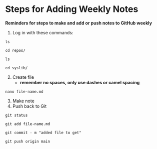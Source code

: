 # Steps for Adding Weekly Notes

**Reminders for steps to make and add or push notes to GitHub weekly**

1. Log in with these commands:

```
ls
```
```
cd repos/
```
```
ls
```
```
cd syslib/
```

2. Create file
	- **remember no spaces, only use dashes or camel spacing**
```
nano file-name.md
```
3. Make note
4. Push back to Git

```
git status
```
```
git add file-name.md
```
```
git commit - m "added file to get"
```
```
git push origin main
```
